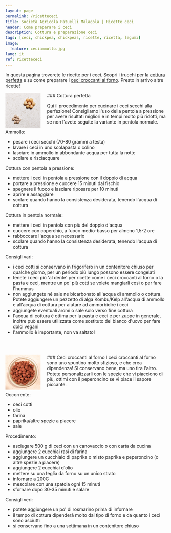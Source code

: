 ```yaml
---
layout: page
permalink: /ricettececi
title: Società Agricola Patuelli Malagola | Ricette ceci
header: Come preparare i ceci
description: Cottura e preparazione ceci
tags: [ceci, chickpea, chickpeas, ricette, ricetta, legumi]
image:
  feature: ceciammollo.jpg
lang: it
ref: ricettececi
---
```


In questa pagina troverete le ricette per i ceci. Scopri i trucchi per la <a href="#cottura">cottura perfetta</a> e su come preparare i <a href="#cecicroccanti">ceci croccanti al forno</a>. Presto in arrivo altre ricette!

<div id="cottura"></div>
### Cottura perfetta     
<img src="/images/cotturaceci.jpg" style="width:110px;height:110px;margin:0px 20px 0px 0px" align="left"> 

Qui il procedimento per cucinare i ceci secchi alla perfezione! Consigliamo l'uso della pentola a pressione per avere risultati migliori e in tempi molto più ridotti, ma se non l'avete seguite la variante in pentola normale.      

Ammollo:      
- pesare i ceci secchi (70-80 grammi a testa)   
- lavare i ceci in uno scolapasta o colino    
- lasciare in ammollo in abbondante acqua per tutta la notte    
- scolare e risciacquare    

Cottura con pentola a pressione:       
- mettere i ceci in pentola a pressione con il doppio di acqua      
- portare a pressione e cuocere 15 minuti dal fischio    
- spegnere il fuoco e lasciare riposare per 10 minuti   
- aprire e assaggiare    
- scolare quando hanno la consistenza desiderata, tenendo l'acqua di cottura      

Cottura in pentola normale:    
- mettere i ceci in pentola con più del doppio d'acqua   
- cuocere con coperchio, a fuoco medio-basso per almeno 1,5-2 ore    
- rabboccare l'acqua se necessario    
- scolare quando hanno la consistenza desiderata, tenendo l'acqua di cottura    

Consigli vari:   
- i ceci cotti si conservano in frigorifero in un contenitore chiuso per qualche giorno, per un periodo più lungo possono essere congelati    
- tenete i ceci più 'al dente' per ricette come i ceci croccanti al forno o la pasta e ceci, mentre un po' più cotti se volete mangiarli così o per fare l'hummus      
- non aggiungete né sale ne bicarbonato all'acqua di ammollo o cottura. Potete aggiungere un pezzetto di alga Kombu/Kelp all'acqua di ammollo e all'acqua di cottura per aiutare ad ammorbidire i ceci   
- aggiungete eventuali aromi o sale solo verso fine cottura   
- l'acqua di cottura è ottima per la pasta e ceci e per zuppe in generale, inoltre può essere utilizzata come sostituto del bianco d'uovo per fare dolci vegani    
- l'ammollo è importante, non va saltato!   

<br/><br/>
<div id="cecicroccanti"></div>
### Ceci croccanti al forno     
<img src="/images/cecicroccanti.jpg" style="width:110px;height:110px;margin:0px 20px 0px 0px" align="left"> 
I ceci croccanti al forno sono uno spuntino molto sfizioso, e che crea dipendenza! Si conservano bene, ma uno tira l'altro. Potete personalizzarli con le spezie che vi piacciono di più, ottimi con il peperoncino se vi piace il sapore piccante.    

Occorrente:   
- ceci cotti   
- olio   
- farina   
- paprika/altre spezie a piacere   
- sale   

Procedimento:   
- asciugare 500 g di ceci con un canovaccio o con carta da cucina   
- aggiungere 2 cucchiai rasi di farina   
- aggiungere un cucchiaio di paprika o misto paprika e peperoncino (o altre spezie a piacere)   
- aggiungere 2 cucchiai d'olio   
- mettere su una teglia da forno su un unico strato
- infornare a 200C
- mescolare con una spatola ogni 15 minuti    
- sfornare dopo 30-35 minuti e salare    

Consigli veri:   
- potete aggiungere un po' di rosmarino prima di infornare   
- il tempo di cottura dipenderà molto dal tipo di forno e da quanto i ceci sono asciutti   
- si conservano fino a una settimana in un contenitore chiuso   






